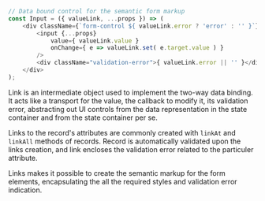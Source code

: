```javascript
// Data bound control for the semantic form markup
const Input = ({ valueLink, ...props }) => (
    <div className={`form-control ${ valueLink.error ? 'error' : '' }`}>
        <input {...props}
            value={ valueLink.value }
            onChange={ e => valueLink.set( e.target.value ) }
        />
        <div className="validation-error">{ valueLink.error || '' }</div>
    </div>
);
```

Link is an intermediate object used to implement the two-way data binding.
It acts like a transport for the value, the callback to modify it, its validation error, abstracting out
UI controls from the data representation in the state container and from the state container per se.

Links to the record's attributes are commonly created with `linkAt` and `linkAll` methods of records.
Record is automatically validated upon the links creation, and link encloses the validation error
related to the particuler attribute.

Links makes it possible to create the semantic markup for the form elements, encapsulating the
all the required styles and validation error indication.

